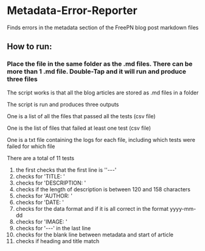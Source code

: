 # Metadata-Error-Reporter
Finds errors in the metadata section of the FreePN blog post markdown files

## How to run:
### Place the file in the same folder as the .md files. There can be more than 1 .md file. Double-Tap and it will run and produce three files


The script works is that all the blog articles are stored as .md files in a folder

The script is run and produces three outputs

One is a list of all the files that passed all the tests  (csv file)

One is the list of files that failed at least one test (csv file)

One is a txt file containing the logs for each file, including which tests were failed for which file

There are a total of 11 tests

 1. the first checks that the first line is ''---' 
 2. checks for 'TITLE: '
 3. checks for 'DESCRIPTION: '
 4. checks if the length of description is between 120 and 158 characters
 5. checks for 'AUTHOR: '
 6. checks for 'DATE: '
 7. checks for the data format and if it is all correct in the format yyyy-mm-dd
 8. checks for 'IMAGE: '
 9. checks for '---' in the last line
 10. checks for the blank line between metadata and start of article
 11. checks if heading and title match

